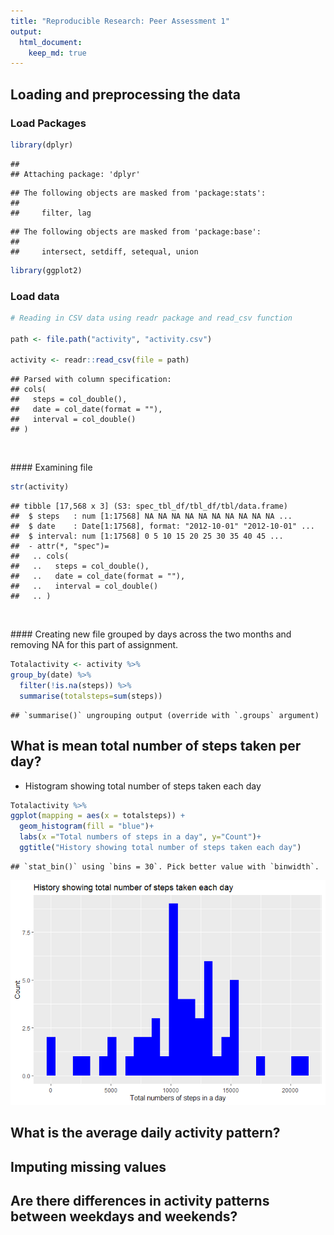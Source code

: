 ```yaml
---
title: "Reproducible Research: Peer Assessment 1"
output: 
  html_document:
    keep_md: true
---
```



## Loading and preprocessing the data

### Load Packages


```r
library(dplyr)
```

```
## 
## Attaching package: 'dplyr'
```

```
## The following objects are masked from 'package:stats':
## 
##     filter, lag
```

```
## The following objects are masked from 'package:base':
## 
##     intersect, setdiff, setequal, union
```

```r
library(ggplot2)
```

### Load data


```r
# Reading in CSV data using readr package and read_csv function

path <- file.path("activity", "activity.csv")

activity <- readr::read_csv(file = path)
```

```
## Parsed with column specification:
## cols(
##   steps = col_double(),
##   date = col_date(format = ""),
##   interval = col_double()
## )
```

<p>&nbsp;</p>
#### Examining file 


```r
str(activity)
```

```
## tibble [17,568 x 3] (S3: spec_tbl_df/tbl_df/tbl/data.frame)
##  $ steps   : num [1:17568] NA NA NA NA NA NA NA NA NA NA ...
##  $ date    : Date[1:17568], format: "2012-10-01" "2012-10-01" ...
##  $ interval: num [1:17568] 0 5 10 15 20 25 30 35 40 45 ...
##  - attr(*, "spec")=
##   .. cols(
##   ..   steps = col_double(),
##   ..   date = col_date(format = ""),
##   ..   interval = col_double()
##   .. )
```

<p>&nbsp;</p>
#### Creating new file grouped by days across the two months and removing NA for this part of assignment.


```r
Totalactivity <- activity %>% 
group_by(date) %>% 
  filter(!is.na(steps)) %>% 
  summarise(totalsteps=sum(steps))
```

```
## `summarise()` ungrouping output (override with `.groups` argument)
```

## What is mean total number of steps taken per day?

* Histogram showing total number of steps taken each day


```r
Totalactivity %>% 
ggplot(mapping = aes(x = totalsteps)) +
  geom_histogram(fill = "blue")+
  labs(x ="Total numbers of steps in a day", y="Count")+
  ggtitle("History showing total number of steps taken each day")
```

```
## `stat_bin()` using `bins = 30`. Pick better value with `binwidth`.
```

![](PA1_template_files/figure-html/unnamed-chunk-5-1.png)<!-- -->


## What is the average daily activity pattern?



## Imputing missing values



## Are there differences in activity patterns between weekdays and weekends?
